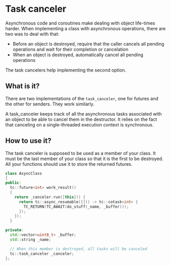 # Task canceler

Asynchronous code and coroutines make dealing with object life-times harder.
When implementing a class with asynchronous operations, there are two was to
deal with that:

- Before an object is destroyed, require that the caller cancels all pending
    operations and wait for their completion or cancelation
- When an object is destroyed, automatically cancel all pending operations

The task cancelers help implementing the second option.

## What is it?

There are two implementations of the `task_canceler`, one for futures and the
other for senders. They work similarly.

A task_canceler keeps track of all the asynchronous tasks associated with an
object to be able to cancel them in the destructor. It relies on the fact that
canceling on a single-threaded execution context is synchronous.

## How to use it?

The task canceler is supposed to be used as a member of your class. It must be
the last member of your class so that it is the first to be destroyed. All your
functions should use it to store the returned futures.

```c++
class AsyncClass
{
public:
  tc::future<int> work_result()
  {
    return _canceler.run([this]() {
      return tc::async_resumable([]() -> tc::cotask<int> {
        TC_RETURN(TC_AWAIT(do_stuff(_name, _buffer)));
      });
    });
  }

private:
  std::vector<uint8_t> _buffer;
  std::string _name;

  // When this member is destroyed, all tasks will be canceled
  tc::task_canceler _canceler;
};
```
